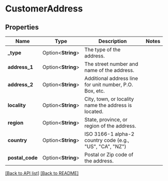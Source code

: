 # CustomerAddress

## Properties

Name | Type | Description | Notes
------------ | ------------- | ------------- | -------------
**_type** | Option<**String**> | The type of the address. | 
**address_1** | Option<**String**> | The street number and name of the address. | 
**address_2** | Option<**String**> | Additional address line for unit number, P.O. Box, etc. | 
**locality** | Option<**String**> | City, town, or locality name the address is located. | 
**region** | Option<**String**> | State, province, or region of the address. | 
**country** | Option<**String**> | ISO 3166-1 alpha-2 country code (e.g., \"US\", \"CA\", \"NZ\") | 
**postal_code** | Option<**String**> | Postal or Zip code of the address. | 

[[Back to API list]](../README.md#documentation-for-api-endpoints) [[Back to README]](../README.md)


